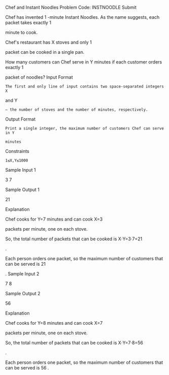 
Chef and Instant Noodles Problem Code: INSTNOODLE
Submit

Chef has invented 1
-minute Instant Noodles. As the name suggests, each packet takes exactly 1

minute to cook.

Chef's restaurant has X
stoves and only 1

packet can be cooked in a single pan.

How many customers can Chef serve in Y
minutes if each customer orders exactly 1

packet of noodles?
Input Format

    The first and only line of input contains two space-separated integers X

and Y

    — the number of stoves and the number of minutes, respectively.

Output Format

    Print a single integer, the maximum number of customers Chef can serve in Y

    minutes

Constraints

    1≤X,Y≤1000

Sample Input 1

3 7

Sample Output 1

21

Explanation

Chef cooks for Y=7
minutes and can cook X=3

packets per minute, one on each stove.

So, the total number of packets that can be cooked is X⋅Y=3⋅7=21

.

Each person orders one packet, so the maximum number of customers that can be served is 21

.
Sample Input 2

7 8

Sample Output 2

56

Explanation

Chef cooks for Y=8
minutes and can cook X=7

packets per minute, one on each stove.

So, the total number of packets that can be cooked is X⋅Y=7⋅8=56

.

Each person orders one packet, so the maximum number of customers that can be served is 56
.